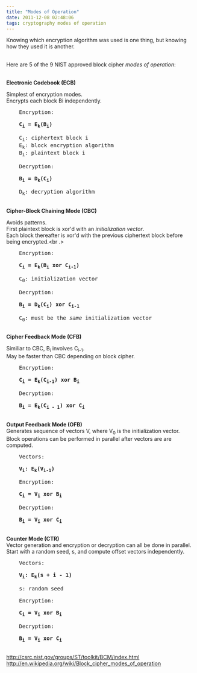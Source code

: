 ```yaml
---
title: "Modes of Operation"
date: 2011-12-08 02:48:06
tags: cryptography modes of operation
---
```


<p>
Knowing which encryption algorithm was used is one thing, but knowing how they used it is another.<br /><br/>

Here are 5 of the 9 NIST approved block cipher <i>modes of operation</i>:<br /><br />

<b>Electronic Codebook (ECB)</b><br />

Simplest of encryption modes.<br />
Encrypts each block Bi independently.

<pre>
    Encryption:

    <b>C<sub>i</sub> = E<sub>k</sub>(B<sub>i</sub>)</b>

    C<sub>i</sub>: ciphertext block i
    E<sub>k</sub>: block encryption algorithm
    B<sub>i</sub>: plaintext block i

    Decryption:

    <b>B<sub>i</sub> = D<sub>k</sub>(C<sub>i</sub>)</b>

    D<sub>k</sub>: decryption algorithm

</pre>

</p>

<p>
<b>Cipher-Block Chaining Mode (CBC)</b><br />

Avoids patterns.<br />
First plaintext block is xor'd with an <i>initialization vector</i>.<br />
Each block thereafter is xor'd with the previous ciphertext block before being encrypted.<br .>

<pre>
    Encryption:

    <b>C<sub>i</sub> = E<sub>k</sub>(B<sub>i</sub> xor C<sub>i-1</sub>)</b>

    C<sub>0</sub>: initialization vector
 
    Decryption:

    <b>B<sub>i</sub> = D<sub>k</sub>(C<sub>i</sub>) xor C<sub>i-1</sub></b>
    
    C<sub>0</sub>: must be the <i>same</i> initialization vector

</pre>

</p>

<p>
<b>Cipher Feedback Mode (CFB)</b><br />

Similiar to CBC, B<sub>i</sub> involves C<sub>i-1</sub>.<br />
May be faster than CBC depending on block cipher.<br />


<pre>
    Encryption:

    <b>C<sub>i</sub> = E<sub>k</sub>(C<sub>i-1</sub>) xor B<sub>i</sub></b>
 
    Decryption:

    <b>B<sub>i</sub> = E<sub>k</sub>(C<sub>i - 1</sub>) xor C<sub>i</sub></b>

</pre>
</p>

<p>
<b>Output Feedback Mode (OFB)</b><br />
Generates sequence of vectors V, where V<sub>0</sub> is the initialization vector.<br />
Block operations can be performed in parallel after vectors are are computed.<br />

<pre>
    Vectors:

    <b>V<sub>i</sub>: E<sub>k</sub>(V<sub>i-1</sub>)</b>

    Encryption:

    <b>C<sub>i</sub> = V<sub>i</sub> xor B<sub>i</sub></b>
 
    Decryption:

    <b>B<sub>i</sub> = V<sub>i</sub> xor C<sub>i</sub></b>

</pre>
</p>

<p>
<b>Counter Mode (CTR)</b><br />
Vector generation and encryption or decryption can all be done in parallel.<br />
Start with a random seed, s, and compute offset vectors independently.<br />

<pre>
    Vectors:

    <b>V<sub>i</sub>: E<sub>k</sub>(s + i - 1)</b>

    s: random seed

    Encryption:

    <b>C<sub>i</sub> = V<sub>i</sub> xor B<sub>i</sub></b>
 
    Decryption:

    <b>B<sub>i</sub> = V<sub>i</sub> xor C<sub>i</sub></b>

</pre>
</p>

<p>
<a href="http://csrc.nist.gov/groups/ST/toolkit/BCM/index.html">http://csrc.nist.gov/groups/ST/toolkit/BCM/index.html</a>
<a href="http://en.wikipedia.org/wiki/Block_cipher_modes_of_operation">http://en.wikipedia.org/wiki/Block_cipher_modes_of_operation</a>
</p>
